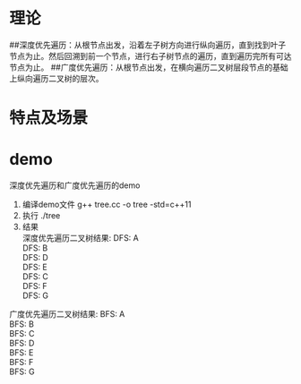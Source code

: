 # 理论
##深度优先遍历：从根节点出发，沿着左子树方向进行纵向遍历，直到找到叶子节点为止。然后回溯到前一个节点，进行右子树节点的遍历，直到遍历完所有可达节点为止。
##广度优先遍历：从根节点出发，在横向遍历二叉树层段节点的基础上纵向遍历二叉树的层次。

# 特点及场景

# demo
深度优先遍历和广度优先遍历的demo
1. 编译demo文件
g++ tree.cc -o tree -std=c++11
2. 执行
./tree
3. 结果  
深度优先遍历二叉树结果: DFS: A  
DFS: B  
DFS: D  
DFS: E  
DFS: C  
DFS: F  
DFS: G  
  
  
广度优先遍历二叉树结果: BFS: A  
BFS: B  
BFS: C  
BFS: D  
BFS: E  
BFS: F  
BFS: G  
